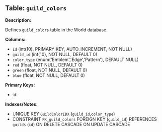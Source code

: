 ## Table: `guild_colors`

**Description:**

Defines `guild_colors` table in the World database.

**Columns:**
- `id` (int(10), PRIMARY KEY, AUTO_INCREMENT, NOT NULL)
- `guild_id` (int(10), NOT NULL, DEFAULT 0)
- `color_type` (enum('Emblem','Edge','Pattern'), DEFAULT NULL)
- `red` (float, NOT NULL, DEFAULT 0)
- `green` (float, NOT NULL, DEFAULT 0)
- `blue` (float, NOT NULL, DEFAULT 0)

**Primary Keys:**
- id

**Indexes/Notes:**
- UNIQUE KEY `GuildColorIDX` (`guild_id`,`color_type`)
- CONSTRAINT `FK_guild_colors` FOREIGN KEY (`guild_id`) REFERENCES `guilds` (`id`) ON DELETE CASCADE ON UPDATE CASCADE